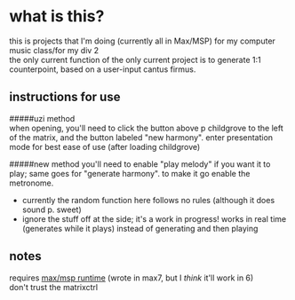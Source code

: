 what is this?
=============
this is projects that I'm doing (currently all in Max/MSP) for my computer music class/for my div 2  
the only current function of the only current project is to generate 1:1 counterpoint, based on a user-input cantus firmus.  

instructions for use
------------------
#####uzi method  
when opening, you'll need to click the button above p childgrove to the left of the matrix, and the button labeled "new harmony". enter presentation mode for best ease of use (after loading childgrove)

#####new method
you'll need to enable "play melody" if you want it to play; same goes for "generate harmony". to make it go enable the metronome.  
- currently the random function here follows no rules (although it does sound p. sweet)
- ignore the stuff off at the side; it's a work in progress!
works in real time (generates while it plays) instead of generating and then playing

notes
------
requires [max/msp runtime](https://cycling74.com/downloads/runtime/) (wrote in max7, but I *think* it'll work in 6)  
don't trust the matrixctrl  